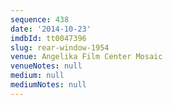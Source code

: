 ```yaml
---
sequence: 438
date: '2014-10-23'
imdbId: tt0047396
slug: rear-window-1954
venue: Angelika Film Center Mosaic
venueNotes: null
medium: null
mediumNotes: null
---
```


